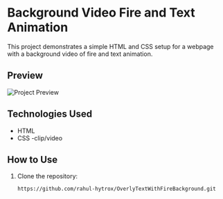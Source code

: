 # Background Video Fire and Text Animation

This project demonstrates a simple HTML and CSS setup for a webpage with a background video of fire and text animation.

## Preview

![Project Preview](preview.gif)

## Technologies Used

- HTML
- CSS
-clip/video

## How to Use

1. Clone the repository:

   ```bash
   https://github.com/rahul-hytrox/OverlyTextWithFireBackground.git
